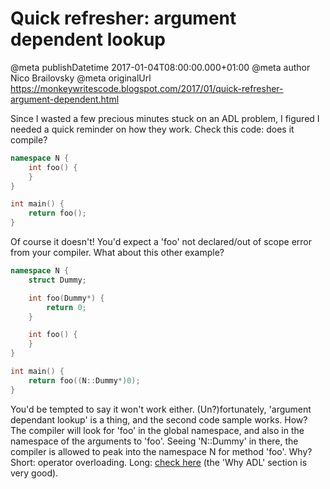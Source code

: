 # Quick refresher: argument dependent lookup

@meta publishDatetime 2017-01-04T08:00:00.000+01:00
@meta author Nico Brailovsky
@meta originalUrl https://monkeywritescode.blogspot.com/2017/01/quick-refresher-argument-dependent.html

Since I wasted a few precious minutes stuck on an ADL problem, I figured I needed a quick reminder on how they work. Check this code: does it compile?

```c++
namespace N {
    int foo() {
    }
}

int main() {
    return foo();
}
```

Of course it doesn't! You'd expect a 'foo' not declared/out of scope error from your compiler. What about this other example?

```c++
namespace N {
    struct Dummy;

    int foo(Dummy*) {
        return 0;
    }

    int foo() {
    }
}

int main() {
    return foo((N::Dummy*)0);
}
```

You'd be tempted to say it won't work either. (Un?)fortunately, 'argument dependant lookup' is a thing, and the second code sample works. How? The compiler will look for 'foo' in the global namespace, and also in the namespace of the arguments to 'foo'. Seeing 'N::Dummy' in there, the compiler is allowed to peak into the namespace N for method 'foo'. Why? Short: operator overloading. Long: [check here](http://www.open-std.org/jtc1/sc22/wg21/docs/papers/2006/n2103.pdf) (the 'Why ADL' section is very good).

